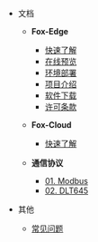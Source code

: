 - 文档
  - **Fox-Edge**
    - [快速了解](fox-edge-quickstart.md)  
    - [在线预览](fox-edge-preview.md)  
    - [环境部署](fox-edge-deploy.md)
    - [项目介绍](fox-edge-introduction.md)
    - [软件下载](fox-edge-download.md)  
    - [许可条款](fox-edge-license.md)
	
  - **Fox-Cloud**
    - [快速了解](fox-cloud-readme.md)  
	
  - **通信协议**
    - [01. Modbus](fox-edge-protocol-modbus-core.md)  
	- [02. DLT645](fox-edge-protocol-dlt645-core.md)  
  
- 其他

  - [常见问题](helpers.md)



